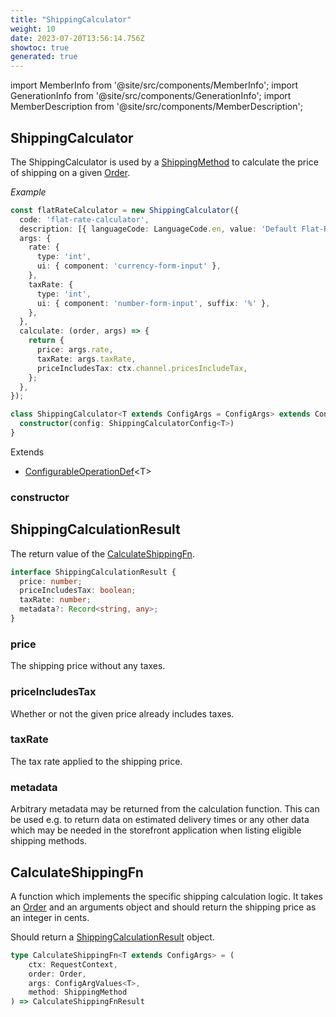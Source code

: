 ```yaml
---
title: "ShippingCalculator"
weight: 10
date: 2023-07-20T13:56:14.756Z
showtoc: true
generated: true
---
```

<!-- This file was generated from the Vendure source. Do not modify. Instead, re-run the "docs:build" script -->
import MemberInfo from '@site/src/components/MemberInfo';
import GenerationInfo from '@site/src/components/GenerationInfo';
import MemberDescription from '@site/src/components/MemberDescription';


## ShippingCalculator

<GenerationInfo sourceFile="packages/core/src/config/shipping-method/shipping-calculator.ts" sourceLine="48" packageName="@vendure/core" />

The ShippingCalculator is used by a <a href='/typescript-api/entities/shipping-method#shippingmethod'>ShippingMethod</a> to calculate the price of shipping on a given <a href='/typescript-api/entities/order#order'>Order</a>.

*Example*

```ts
const flatRateCalculator = new ShippingCalculator({
  code: 'flat-rate-calculator',
  description: [{ languageCode: LanguageCode.en, value: 'Default Flat-Rate Shipping Calculator' }],
  args: {
    rate: {
      type: 'int',
      ui: { component: 'currency-form-input' },
    },
    taxRate: {
      type: 'int',
      ui: { component: 'number-form-input', suffix: '%' },
    },
  },
  calculate: (order, args) => {
    return {
      price: args.rate,
      taxRate: args.taxRate,
      priceIncludesTax: ctx.channel.pricesIncludeTax,
    };
  },
});
```

```ts title="Signature"
class ShippingCalculator<T extends ConfigArgs = ConfigArgs> extends ConfigurableOperationDef<T> {
  constructor(config: ShippingCalculatorConfig<T>)
}
```
Extends

 * <a href='/typescript-api/configurable-operation-def/#configurableoperationdef'>ConfigurableOperationDef</a>&#60;T&#62;



### constructor

<MemberInfo kind="method" type="(config: ShippingCalculatorConfig&#60;T&#62;) => ShippingCalculator"   />




## ShippingCalculationResult

<GenerationInfo sourceFile="packages/core/src/config/shipping-method/shipping-calculator.ts" sourceLine="74" packageName="@vendure/core" />

The return value of the <a href='/typescript-api/shipping/shipping-calculator#calculateshippingfn'>CalculateShippingFn</a>.

```ts title="Signature"
interface ShippingCalculationResult {
  price: number;
  priceIncludesTax: boolean;
  taxRate: number;
  metadata?: Record<string, any>;
}
```

### price

<MemberInfo kind="property" type="number"   />

The shipping price without any taxes.
### priceIncludesTax

<MemberInfo kind="property" type="boolean"   />

Whether or not the given price already includes taxes.
### taxRate

<MemberInfo kind="property" type="number"   />

The tax rate applied to the shipping price.
### metadata

<MemberInfo kind="property" type="Record&#60;string, any&#62;"   />

Arbitrary metadata may be returned from the calculation function. This can be used
e.g. to return data on estimated delivery times or any other data which may be
needed in the storefront application when listing eligible shipping methods.


## CalculateShippingFn

<GenerationInfo sourceFile="packages/core/src/config/shipping-method/shipping-calculator.ts" sourceLine="114" packageName="@vendure/core" />

A function which implements the specific shipping calculation logic. It takes an <a href='/typescript-api/entities/order#order'>Order</a> and
an arguments object and should return the shipping price as an integer in cents.

Should return a <a href='/typescript-api/shipping/shipping-calculator#shippingcalculationresult'>ShippingCalculationResult</a> object.

```ts title="Signature"
type CalculateShippingFn<T extends ConfigArgs> = (
    ctx: RequestContext,
    order: Order,
    args: ConfigArgValues<T>,
    method: ShippingMethod
) => CalculateShippingFnResult
```
